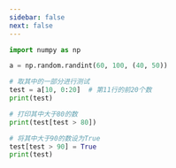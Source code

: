 ```yaml
---
sidebar: false
next: false
---
```

<BlogInfo/>






```python
import numpy as np

a = np.random.randint(60, 100, (40, 50))

# 取其中的一部分进行测试
test = a[10, 0:20]  # 第11行的前20个数
print(test)

# 打印其中大于80的数
print(test[test > 80])

# 将其中大于90的数设为True
test[test > 90] = True
print(test)

```






<ActionBox />
        
<style>#top-box {margin-top:0.5rem!important;}</style>
